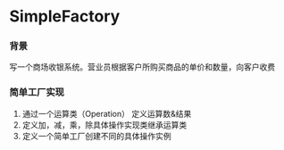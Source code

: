 # SimpleFactory
### 背景
写一个商场收银系统。营业员根据客户所购买商品的单价和数量，向客户收费

### 简单工厂实现
1. 通过一个运算类（Operation） 定义运算数&结果
2. 定义加，减，乘，除具体操作实现类继承运算类
3. 定义一个简单工厂创建不同的具体操作实例
